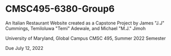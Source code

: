# CMSC495-6380-Group6
 An Italian Restaurant Website created as a Capstone Project 
 by James "J.J" Cummings, Temiloluwa "Temi" Adewale, and Michael "M.J." Jimoh
 
University of Maryland, Global Campus CMSC 495, Summer 2022 Semester

Due July 12, 2022